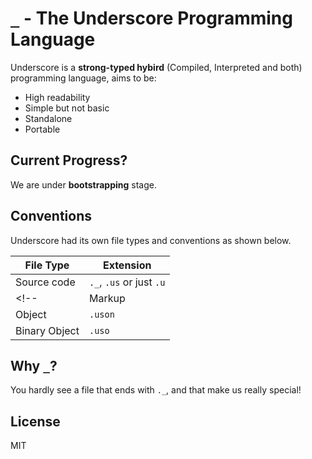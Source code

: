 # `_` - The Underscore Programming Language

Underscore is a __strong-typed hybird__ (Compiled, Interpreted and both) programming language, aims to be:
* High readability
* Simple but not basic
* Standalone
* Portable

## Current Progress?

We are under __bootstrapping__ stage.

## Conventions

Underscore had its own file types and conventions as shown below.

|File Type|Extension|
|-|-|
| Source code | `._`, `.us` or just `.u`|
<!-- | Markup | `.usml` |
| Object | `.uson` |
| Binary Object | `.uso` | -->

## Why `_`?

You hardly see a file that ends with `._`, and that make us really special!

## License

MIT
